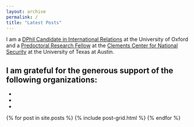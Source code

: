```yaml
---
layout: archive
permalink: /
title: "Latest Posts"
---
```


I am a [DPhil Candidate in International Relations](https://www.politics.ox.ac.uk/student-profile/jonathan-askonas.html) at the University of Oxford and a [Predoctoral Research Fellow](https://www.clementscenter.org/people/predoctoral-fellow/item/1199-jon-askonas) at the [Clements Center for National Security](http://www.clementscenter.org) at the University of Texas at Austin.

I am grateful for the generous support of the following organizations:
-
-
-
-

<div class="tiles">
{% for post in site.posts %}
	{% include post-grid.html %}
{% endfor %}
</div><!-- /.tiles -->
